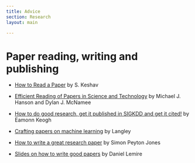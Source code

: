 ```yaml
---
title: Advice
section: Research
layout: main

---
```


# Paper reading, writing and publishing
* [How to Read a Paper](http://blizzard.cs.uwaterloo.ca/keshav/home/Papers/data/07/paper-reading.pdf) by S. Keshav

* [Efficient Reading of Papers in Science and Technology](http://www.cs.columbia.edu/~hgs/netbib/efficientReading.pdf) by Michael J. Hanson and Dylan J. McNamee

* [How to do good research, get it published in SIGKDD and get it cited!](http://www.cs.ucr.edu/~eamonn/Keogh_SIGKDD09_tutorial.pdf) by Eamonn Keogh

* [Crafting papers on machine learning](http://luci.ics.uci.edu/websiteContent/weAreLuci/biographies/faculty/djp3/LocalCopy/crafting-papers-on-machine.pdf) by Langley
* [How to write a great research paper](http://research.microsoft.com/en-us/um/people/simonpj/papers/giving-a-talk/writing-a-paper-slides.pdf) by Simon Peyton Jones
* [Slides on how to write good papers](http://www.daniel-lemire.com/blog/archives/2010/03/26/write-good-papers-my-slides/) by Daniel Lemire




